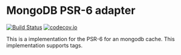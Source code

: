 # MongoDB PSR-6 adapter 
[![Build Status](https://travis-ci.org/php-cache/mongodb-adapter.svg?branch=master)](https://travis-ci.org/php-cache/mongodb-adapter) [![codecov.io](https://codecov.io/github/php-cache/mongodb-adapter/coverage.svg?branch=master)](https://codecov.io/github/php-cache/mongodb-adapter?branch=master)

This is a implementation for the PSR-6 for an mongodb cache. This implementation supports tags. 

